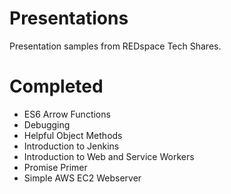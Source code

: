 # Presentations
Presentation samples from REDspace Tech Shares.

# Completed
* ES6 Arrow Functions
* Debugging
* Helpful Object Methods
* Introduction to Jenkins
* Introduction to Web and Service Workers
* Promise Primer
* Simple AWS EC2 Webserver
